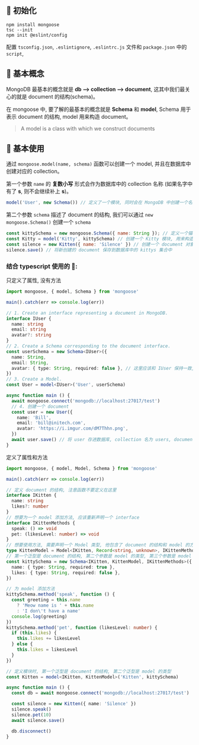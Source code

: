 ## 🍕 初始化

```
npm install mongoose
tsc --init
npm init @eslint/config
```

配置 `tsconfig.json`, `.eslintignore`, `.eslintrc.js` 文件和 `package.json` 中的 `script`,

## 🍕 基本概念

MongoDB 最基本的概念就是 **db --> collection --> document**, 这其中我们最关心的就是 document 的结构(schema)。

在 mongoose 中, 要了解的最基本的概念就是 **Schema** 和 **model**, Schema 用于表示 document 的结构, model 用来构造 document。

> A model is a class with which we construct documents

## 🍕 基本使用

通过 `mongoose.model(name, schema)` 函数可以创建一个 model, 并且在数据库中创建对应的 collection。

第一个参数 `name` 的 **复数小写** 形式会作为数据库中的 collection 名称 (如果名字中有了 **s**, 则不会继续补上 **s**)。

```js
model('User', new Schema()) // 定义了一个模块, 同时会在 MongoDB 中创建一个名为 users 的 collection
```

第二个参数 `schema` 描述了 document 的结构, 我们可以通过 `new mongoose.Schema()` 创建一个 `schema`

```js
const kittySchema = new mongoose.Schema({ name: String }); // 定义一个猫咪结构
const Kitty = model('Kitty', kittySchema) // 创建一个 Kitty 模块, 用来构造 document
const silence = new Kitten({ name: 'Silence' }) // 创建一个 document 对象
silence.save() // 将新创建的 document 保存到数据库中的 kittys 集合中
```

### 结合 typescript 使用的 🌰:

只定义了属性, 没有方法
```ts
import mongoose, { model, Schema } from 'mongoose'

main().catch(err => console.log(err))

// 1. Create an interface representing a document in MongoDB.
interface IUser {
  name: string
  email: string
  avatar?: string
}
// 2. Create a Schema corresponding to the document interface.
const userSchema = new Schema<IUser>({
  name: String,
  email: String,
  avatar: { type: String, required: false }, // 这里应该和 IUser 保持一致, 如果不一致, mongoose 也不会报错
})
// 3. Create a Model.
const User = model<IUser>('User', userSchema)

async function main () {
  await mongoose.connect('mongodb://localhost:27017/test')
  // 4. 创建一个 document
  const user = new User({
    name: 'Bill',
    email: 'bill@initech.com',
    avatar: 'https://i.imgur.com/dM7Thhn.png',
  })
  await user.save() // 将 user 存进数据库, collection 名为 users, document 的结构(存储的值)就是 IUser
}
```

定义了属性和方法

```ts
import mongoose, { model, Model, Schema } from 'mongoose'

main().catch(err => console.log(err))

// 定义 document 的结构, 注意函数不要定义在这里
interface IKitten {
  name: string
  likes?: number
}
// 想要为一个 model 添加方法, 应该重新声明一个 interface
interface IKittenMethods {
  speak: () => void
  pet: (likesLevel: number) => void
}
// 想要使用方法, 需要声明一个 Model 类型, 他包含了 document 的结构和 model 的方法
type KittenModel = Model<IKitten, Record<string, unknown>, IKittenMethods>
// 第一个泛型是 document 的结构, 第二个参数是 model 的类型, 第三个参数是 model 的方法
const kittySchema = new Schema<IKitten, KittenModel, IKittenMethods>({
  name: { type: String, required: true },
  likes: { type: String, required: false },
})

// 为 model 添加方法
kittySchema.method('speak', function () {
  const greeting = this.name
    ? 'Meow name is ' + this.name
    : 'I don\'t have a name'
  console.log(greeting)
})
kittySchema.method('pet', function (likesLevel: number) {
  if (this.likes) {
    this.likes += likesLevel
  } else {
    this.likes = likesLevel
  }
})

// 定义模块时, 第一个泛型是 document 的结构, 第二个泛型是 model 的类型
const Kitten = model<IKitten, KittenModel>('Kitten', kittySchema)

async function main () {
  const db = await mongoose.connect('mongodb://localhost:27017/test')

  const silence = new Kitten({ name: 'Silence' })
  silence.speak()
  silence.pet(10)
  await silence.save()

  db.disconnect()
}
```